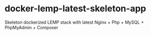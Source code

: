 # docker-lemp-latest-skeleton-app
Skeleton dockerized LEMP stack with latest Nginx + Php + MySQL + PhpMyAdmin + Composer
